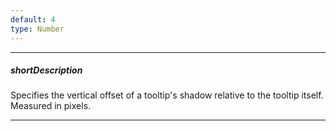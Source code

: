 ```yaml
---
default: 4
type: Number
---
```

---
##### shortDescription
Specifies the vertical offset of a tooltip's shadow relative to the tooltip itself. Measured in pixels.

---
